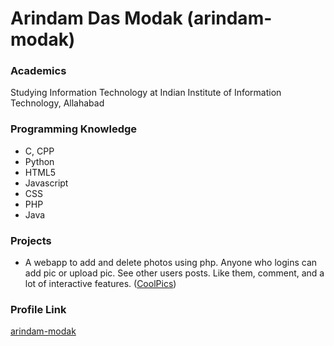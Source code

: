 # Arindam Das Modak (arindam-modak)

### Academics

Studying Information Technology at Indian Institute of Information Technology, Allahabad 

### Programming Knowledge

- C, CPP
- Python
- HTML5
- Javascript
- CSS
- PHP
- Java

### Projects
- A webapp to add and delete photos using php. Anyone who logins can add pic or upload pic. See other users posts. Like them, comment, and a lot of interactive features. ([CoolPics](https://github.com/arindam-modak/CoolPics))

### Profile Link

[arindam-modak](https://github.com/arindam-modak)
